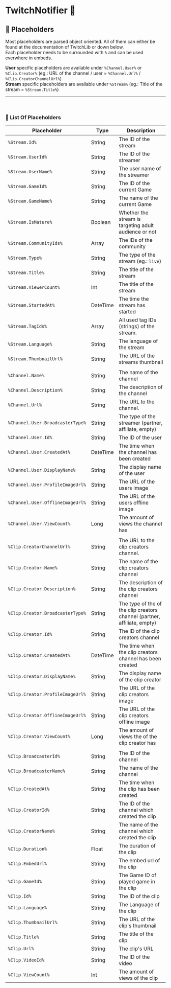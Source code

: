 ﻿# TwitchNotifier 💬
## 🔗 Placeholders
Most placeholders are parsed object oriented. All of them can either be found at the documentation of TwitchLib or down below.  
Each placeholder needs to be surrounded with `%` and can be used everwhere in embeds.

**User** specific placeholders are available under `%Channel.User%` or `%Clip.Creator%` (eg.: URL of the channel / user = `%Channel.Url%` / `%Clip.CreatorChannelUrl%`)  
**Stream** specific placeholders are available under `%Stream%` (eg.: Title of the stream = `%Stream.Title%`)

***
<br/>

### 📃 List Of Placeholders
| Placeholder                      | Type     | Description                                                              |
|----------------------------------|----------|--------------------------------------------------------------------------|
| `%Stream.Id%`                    | String   | The ID of the stream                                                     |
| `%Stream.UserId%`                | String   | The ID of the streamer                                                   |
| `%Stream.UserName%`              | String   | The user name of the streamer                                            |
| `%Stream.GameId%`                | String   | The ID of the current Game                                               |
| `%Stream.GameName%`              | String   | The name of the current Game                                             |
| `%Stream.IsMature%`              | Boolean  | Whether the stream is targeting adult audience or not                    |
| `%Stream.CommunityIds%`          | Array    | The IDs of the community                                                 |
| `%Stream.Type%`                  | String   | The type of the stream (eg.: `live`)                                     |
| `%Stream.Title%`                 | String   | The title of the stream                                                  |
| `%Stream.ViewerCount%`           | Int      | The title of the stream                                                  |
| `%Stream.StartedAt%`             | DateTime | The time the stream has started                                          |
| `%Stream.TagIds%`                | Array    | All used tag IDs (strings) of the stream.                                |
| `%Stream.Language%`              | String   | The language of the stream                                               |
| `%Stream.ThumbnailUrl%`          | String   | The URL of the streams thumbnail                                         |
||                                  |          |     |
| `%Channel.Name%`                 | String   | The name of the channel                                                  |
| `%Channel.Description%`          | String   | The description of the channel                                           |
| `%Channel.Url%`                  | String   | The URL to the channel.                                                  |
| `%Channel.User.BroadcasterType%` | String   | The type of the streamer (partner, affiliate, empty)                     |
| `%Channel.User.Id%`              | String   | The ID of the user                                                       |
| `%Channel.User.CreatedAt%`       | DateTime | The time when the channel has been created                               |
| `%Channel.User.DisplayName%`     | String   | The display name of the user                                             |
| `%Channel.User.ProfileImageUrl%` | String   | The URL of the users image                                               |
| `%Channel.User.OfflineImageUrl%` | String   | The URL of the users offline image                                       |
| `%Channel.User.ViewCount%`       | Long     | The amount of views the channel has                                      |
||                                  |          |     |
| `%Clip.CreatorChannelUrl%`       | String   | The URL to the clip creators channel.                                    |
| `%Clip.Creator.Name%`            | String   | The name of the clip creators channel                                    |
| `%Clip.Creator.Description%`     | String   | The description of the clip creators channel                             |
| `%Clip.Creator.BroadcasterType%` | String   | The type of the of the clip creators channel (partner, affiliate, empty) |
| `%Clip.Creator.Id%`              | String   | The ID of the clip creators channel                                      |
| `%Clip.Creator.CreatedAt%`       | DateTime | The time when the clip creators channel has been created                 |
| `%Clip.Creator.DisplayName%`     | String   | The display name of the clip creator                                     |
| `%Clip.Creator.ProfileImageUrl%` | String   | The URL of the clip creators image                                       |
| `%Clip.Creator.OfflineImageUrl%` | String   | The URL of the clip creators offline image                               |
| `%Clip.Creator.ViewCount%`       | Long     | The amount of views the of the clip creator has                          |
||                                  |          |     |
| `%Clip.BroadcasterId%`           | String   | The ID of the channel                                                    |
| `%Clip.BroadcasterName%`         | String   | The name of the channel                                                  |
| `%Clip.CreatedAt%`               | String   | The time when the clip has been created                                  |
| `%Clip.CreatorId%`               | String   | The ID of the channel which created the clip                             |
| `%Clip.CreatorName%`             | String   | The name of the channel which created the clip                           |
| `%Clip.Duration%`                | Float    | The duration of the clip                                                 |
| `%Clip.EmbedUrl%`                | String   | The embed url of the clip                                                |
| `%Clip.GameId%`                  | String   | The Game ID of played game in the clip                                   |
| `%Clip.Id%`                      | String   | The ID of the clip                                                       |
| `%Clip.Language%`                | String   | The Language of the clip                                                 |
| `%Clip.ThumbnailUrl%`            | String   | The URL of the clip's thumbnail                                          |
| `%Clip.Title%`                   | String   | The title of the clip                                                    |
| `%Clip.Url%`                     | String   | The clip's URL                                                           |
| `%Clip.VideoId%`                 | String   | The ID of the video                                                      |
| `%Clip.ViewCount%`               | Int      | The amount of views of the clip                                          |

